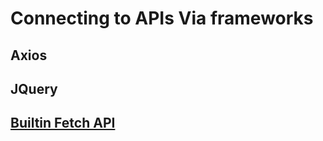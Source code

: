 # Connecting to APIs Via frameworks

## Axios

## JQuery

## [Builtin Fetch API](https://developer.mozilla.org/en-US/docs/Web/API/Fetch_API/Using_Fetch)
